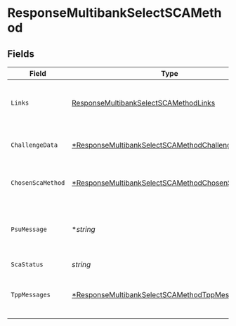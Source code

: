 # ResponseMultibankSelectSCAMethod


## Fields

| Field                                                                                                                      | Type                                                                                                                       | Required                                                                                                                   | Description                                                                                                                | Example                                                                                                                    |
| -------------------------------------------------------------------------------------------------------------------------- | -------------------------------------------------------------------------------------------------------------------------- | -------------------------------------------------------------------------------------------------------------------------- | -------------------------------------------------------------------------------------------------------------------------- | -------------------------------------------------------------------------------------------------------------------------- |
| `Links`                                                                                                                    | [ResponseMultibankSelectSCAMethodLinks](../../models/shared/responsemultibankselectscamethodlinks.md)                      | :heavy_check_mark:                                                                                                         | Lista de hipervínculos para ser reconocidos por el TPP                                                                     |                                                                                                                            |
| `ChallengeData`                                                                                                            | [*ResponseMultibankSelectSCAMethodChallengeData](../../models/shared/responsemultibankselectscamethodchallengedata.md)     | :heavy_minus_sign:                                                                                                         | NO SOPORTADO EN ESTA VERSIÓN                                                                                               |                                                                                                                            |
| `ChosenScaMethod`                                                                                                          | [*ResponseMultibankSelectSCAMethodChosenSCAMethod](../../models/shared/responsemultibankselectscamethodchosenscamethod.md) | :heavy_minus_sign:                                                                                                         | NO SOPORTADO EN ESTA VERSIÓN                                                                                               |                                                                                                                            |
| `PsuMessage`                                                                                                               | **string*                                                                                                                  | :heavy_minus_sign:                                                                                                         | Texto enviado al TPP a través del HUB para ser mostrado al PSU.                                                            | Mensaje de ejemplo                                                                                                         |
| `ScaStatus`                                                                                                                | *string*                                                                                                                   | :heavy_check_mark:                                                                                                         | Estado SCA.                                                                                                                | received                                                                                                                   |
| `TppMessages`                                                                                                              | [*ResponseMultibankSelectSCAMethodTppMessages](../../models/shared/responsemultibankselectscamethodtppmessages.md)         | :heavy_minus_sign:                                                                                                         | Mensaje para el TPP enviado a través del HUB.                                                                              |                                                                                                                            |